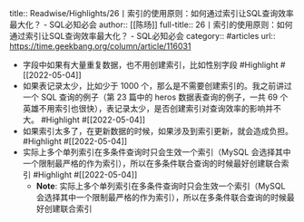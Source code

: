 title:: Readwise/Highlights/26丨索引的使用原则：如何通过索引让SQL查询效率最大化？ - SQL必知必会
author:: [[陈旸]]
full-title:: 26丨索引的使用原则：如何通过索引让SQL查询效率最大化？ - SQL必知必会
category:: #articles
url:: https://time.geekbang.org/column/article/116031

- 字段中如果有大量重复数据，也不用创建索引，比如性别字段 #Highlight #[[2022-05-04]]
- 如果表记录太少，比如少于 1000 个，那么是不需要创建索引的。我之前讲过一个 SQL 查询的例子（第 23 篇中的 heros 数据表查询的例子，一共 69 个英雄不用索引也很快），表记录太少，是否创建索引对查询效率的影响并不大。 #Highlight #[[2022-05-04]]
- 如果索引太多了，在更新数据的时候，如果涉及到索引更新，就会造成负担。 #Highlight #[[2022-05-04]]
- 实际上多个单列索引在多条件查询时只会生效一个索引（MySQL 会选择其中一个限制最严格的作为索引），所以在多条件联合查询的时候最好创建联合索引 #Highlight #[[2022-05-04]]
	- **Note**: 实际上多个单列索引在多条件查询时只会生效一个索引（MySQL 会选择其中一个限制最严格的作为索引），所以在多条件联合查询的时候最好创建联合索引